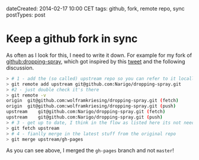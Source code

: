 dateCreated: 2014-02-17 10:00 CET
tags: github, fork, remote repo, sync
postTypes: post

# Keep a github fork in sync

As often as I look for this, I need to write it down.
For example for my fork of [github:dropping-spray], which got inspired by this [tweet][19]
and the following discussion.

[github:dropping-spray]: https://github.com/Narigo/dropping-spray/
[19]: https://twitter.com/NarigoDF/status/567572946626297857

```bash
> # 1 - add the (so called) upstream repo so you can refer to it locally
> git remote add upstream git@github.com:Narigo/dropping-spray.git
> #2 - just double check it's there
> git remote -v
origin	git@github.com:wolframkriesing/dropping-spray.git (fetch)
origin	git@github.com:wolframkriesing/dropping-spray.git (push)
upstream	git@github.com:Narigo/dropping-spray.git (fetch)
upstream	git@github.com:Narigo/dropping-spray.git (push)
> # 3 - get up to date, I think in the flow as listed here its not needed, we are quite up to date
> git fetch upstream
> # 4 - fianlly merge in the latest stuff from the original repo
> git merge upstream/gh-pages
```

As you can see above, I merged the `gh-pages` branch and not `master`!

